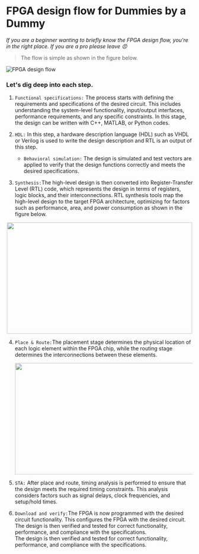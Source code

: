 # FPGA design flow for Dummies by a Dummy
_If you are a beginner wanting to briefly know the FPGA design flow, you're in the right place. If you are a pro please leave :angry:_


> The flow is simple as shown in the figure below.

![FPGA design flow](https://github.com/petergad14/petergad14.github.io/assets/139645814/1505a23d-7371-45bd-8f28-c4fbf1f24739)

### Let's dig deep into each step.
1. `Functional specifications:` The process starts with defining the requirements and specifications of the desired circuit. This includes understanding the system-level functionality, input/output interfaces, performance requirements, and any specific constraints.
In this stage, the design can be written with C++, MATLAB, or Python codes.

2. `HDL:` In this step, a hardware description language (HDL) such as VHDL or Verilog is used to write the design description and RTL is an output of this step.
    * `Behavioral simulation:` The design is simulated and test vectors are applied to verify that the design functions correctly and meets the desired specifications.

3. `Synthesis:`The high-level design is then converted into Register-Transfer Level (RTL) code, which represents the design in terms of registers, logic blocks, and their interconnections. RTL synthesis tools map the high-level design to the target FPGA architecture, optimizing for factors such as performance, area, and power consumption as shown in the figure below.

<p align="center">
   <img src="https://github.com/petergad14/petergad14.github.io/assets/139645814/d8711fbf-e4b7-4402-a303-22c654816223" width="500" height="300">
</p>

4. `Place & Route:`The placement stage determines the physical location of each logic element within the FPGA chip, while the routing stage determines the interconnections between these elements.

   <p align="center">
   <img src="https://github.com/petergad14/petergad14.github.io/assets/139645814/2fe9c0d9-24df-4bc2-8ba3-1612f3c628e5" width="500" height="300">
   </p>

5. `STA:` After place and route, timing analysis is performed to ensure that the design meets the required timing constraints. This analysis considers factors such as signal delays, clock frequencies, and setup/hold times.


6. `Download and verify:`The FPGA is now programmed with the desired circuit functionality. This configures the FPGA with the desired circuit. The design is then verified and tested for correct functionality, performance, and compliance with the specifications.      
The design is then verified and tested for correct functionality, performance, and compliance with the specifications.
